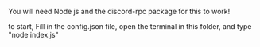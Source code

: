 You will need Node js and the discord-rpc package for this to work!

to start, Fill in the config.json file, open the terminal in this folder, and type "node index.js"